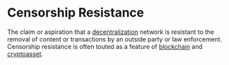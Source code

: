 # Censorship Resistance
The claim or aspiration that a [decentralization](decentralization.md) network is resistant to the removal of content or transactions by an outside party or law enforcement. Censorship resistance is often touted as a feature of [blockchain](blockchain.md) and [cryptoasset](cryptoasset.md).